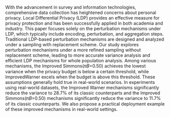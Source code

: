 With the advancement in survey and information technologies,
comprehensive data collection has heightened concerns about personal
privacy. Local Differential Privacy (LDP) provides an effective
measure for privacy protection and has been successfully applied
in both academia and industry. This paper focuses solely on the
perturbation mechanisms under LDP, which typically include encoding,
perturbation, and aggregation steps. Traditional LDP-based
perturbation mechanisms are designed and analyzed under a sampling
with replacement scheme. Our study explores perturbation
mechanisms under a more refined sampling without replacement
scheme, leading to more accurate variance analysis and efficient
LDP mechanisms for whole population analysis. Among various
mechanisms, the Improved Simmons(𝜋𝐵=0.50) achieves the lowest
variance when the privacy budget is below a certain threshold,
while ImprovedWarner excels when the budget is above this threshold.
These assumptions generally hold true in real-world scenarios.
In experiments using real-world datasets, the Improved Warner
mechanisms significantly reduce the variance to 28.7% of its classic
counterparts and the Improved Simmons(𝜋𝐵=0.50) mechanisms significantly
reduce the variance to 11.7% of its classic counterparts.
We also propose a practical deployment example of these improved
mechanisms in real-world settings.
